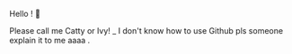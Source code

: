 Hello ! 🌿

Please call me Catty or Ivy!
_
I don't know how to use Github pls someone explain it to me aaaa
 .
